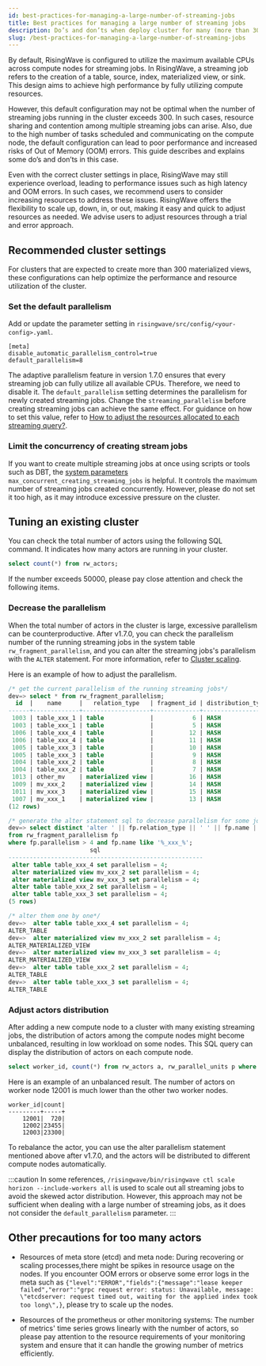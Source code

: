 ```yaml
---
id: best-practices-for-managing-a-large-number-of-streaming-jobs
title: Best practices for managing a large number of streaming jobs
description: Do’s and don’ts when deploy cluster for many (more than 300) streaming jobs.
slug: /best-practices-for-managing-a-large-number-of-streaming-jobs
---
```

<head>
  <link rel="canonical" href="https://docs.risingwave.com/docs/current/k8s-cluster-scaling/" />
</head>

By default, RisingWave is configured to utilize the maximum available CPUs across compute nodes for streaming jobs. In RisingWave, a streaming job refers to the creation of a table, source, index, materialized view, or sink. This design aims to achieve high performance by fully utilizing compute resources.

However, this default configuration may not be optimal when the number of streaming jobs running in the cluster exceeds 300. In such cases, resource sharing and contention among multiple streaming jobs can arise. Also, due to the high number of tasks scheduled and communicating on the compute node, the default configuration can lead to poor performance and increased risks of Out of Memory (OOM) errors. This guide describes and explains some do’s and don’ts in this case.

Even with the correct cluster settings in place, RisingWave may still experience overload, leading to performance issues such as high latency and  OOM errors. In such cases, we recommend users to consider increasing resources to address these issues. RisingWave offers the flexibility to scale up, down, in, or out, making it easy and quick to adjust resources as needed. We advise users to adjust resources through a trial and error approach.

## Recommended cluster settings

For clusters that are expected to create more than 300 materialized views, these configurations can help optimize the performance and resource utilization of the cluster.

### Set the default parallelism

Add or update the parameter setting in `risingwave/src/config/<your-config>.yaml`.

```
[meta]
disable_automatic_parallelism_control=true
default_parallelism=8
```

The adaptive parallelism feature in version 1.7.0 ensures that every streaming job can fully utilize all available CPUs. Therefore, we need to disable it. The `default_parallelism` setting determines the parallelism for newly created streaming jobs. Change the `streaming_parallelism` before creating streaming jobs can achieve the same effect. For guidance on how to set this value, refer to [How to adjust the resources allocated to each streaming query?](/docs/current/performance-faq#how-to-adjust-the-resources-allocated-to-each-streaming-query).

### Limit the concurrency of creating stream jobs

If you want to create multiple streaming jobs at once using scripts or tools such as DBT, the [system parameters](../manage/view-configure-system-parameters.md) `max_concurrent_creating_streaming_jobs` is helpful. It controls the maximum number of streaming jobs created concurrently. However, please do not set it too high, as it may introduce excessive pressure on the cluster.

## Tuning an existing cluster

You can check the total number of actors using the following SQL command. It indicates how many actors are running in your cluster.

```sql
select count(*) from rw_actors;
```

If the number exceeds 50000, please pay close attention and check the following items.

### Decrease the parallelism

When the total number of actors in the cluster is large, excessive parallelism can be counterproductive. After v1.7.0, you can check the parallelism number of the running streaming jobs in the system table `rw_fragment_parallelism`, and you can alter the streaming jobs's parallelism with the `ALTER` statement. For more information, refer to [Cluster scaling](/deploy/k8s-cluster-scaling.md).

Here is an example of how to adjust the parallelism.

```sql
/* get the current parallelism of the running streaming jobs*/
dev=> select * from rw_fragment_parallelism;
  id  |    name     |   relation_type   | fragment_id | distribution_type | state_table_ids | upstream_fragment_ids |        flags        | parallelism 
------+-------------+-------------------+-------------+-------------------+-----------------+-----------------------+---------------------+-------------
 1003 | table_xxx_1 | table             |           6 | HASH              | {}              | {}                    | {SOURCE,DML}        |           4
 1003 | table_xxx_1 | table             |           5 | HASH              | {1003}          | {6}                   | {MVIEW}             |           4
 1006 | table_xxx_4 | table             |          12 | HASH              | {}              | {}                    | {SOURCE,DML}        |           16
 1006 | table_xxx_4 | table             |          11 | HASH              | {1006}          | {12}                  | {MVIEW}             |           16
 1005 | table_xxx_3 | table             |          10 | HASH              | {}              | {}                    | {SOURCE,DML}        |           32
 1005 | table_xxx_3 | table             |           9 | HASH              | {1005}          | {10}                  | {MVIEW}             |           32
 1004 | table_xxx_2 | table             |           8 | HASH              | {}              | {}                    | {SOURCE,DML}        |           32
 1004 | table_xxx_2 | table             |           7 | HASH              | {1004}          | {8}                   | {MVIEW}             |           32
 1013 | other_mv    | materialized view |          16 | HASH              | {1014,1013}     | {5}                   | {MVIEW,STREAM_SCAN} |           32
 1009 | mv_xxx_2    | materialized view |          14 | HASH              | {1010,1009}     | {7}                   | {MVIEW,STREAM_SCAN} |           32
 1011 | mv_xxx_3    | materialized view |          15 | HASH              | {1012,1011}     | {9}                   | {MVIEW,STREAM_SCAN} |           32
 1007 | mv_xxx_1    | materialized view |          13 | HASH              | {1008,1007}     | {5}                   | {MVIEW,STREAM_SCAN} |           4
(12 rows)

/* generate the alter statement sql to decrease parallelism for some jobs with some condition*/
dev=> select distinct 'alter ' || fp.relation_type || ' ' || fp.name || ' set parallelism = 4;' as sql 
from rw_fragment_parallelism fp 
where fp.parallelism > 4 and fp.name like '%_xxx_%';
                       sql                        
-------------------------------------------------------
 alter table table_xxx_4 set parallelism = 4;
 alter materialized view mv_xxx_2 set parallelism = 4;
 alter materialized view mv_xxx_3 set parallelism = 4;
 alter table table_xxx_2 set parallelism = 4;
 alter table table_xxx_3 set parallelism = 4;
(5 rows)

/* alter them one by one*/
dev=>  alter table table_xxx_4 set parallelism = 4;
ALTER_TABLE
dev=>  alter materialized view mv_xxx_2 set parallelism = 4;
ALTER_MATERIALIZED_VIEW
dev=>  alter materialized view mv_xxx_3 set parallelism = 4;
ALTER_MATERIALIZED_VIEW
dev=>  alter table table_xxx_2 set parallelism = 4;
ALTER_TABLE
dev=>  alter table table_xxx_3 set parallelism = 4;
ALTER_TABLE
```

### Adjust actors distribution

After adding a new compute node to a cluster with many existing streaming jobs, the distribution of actors among the compute nodes might become unbalanced, resulting in low workload on some nodes. This SQL query can display the distribution of actors on each compute node.

```sql
select worker_id, count(*) from rw_actors a, rw_parallel_units p where a.parallel_unit_id = p.id group by p.worker_id;
```

Here is an example of an unbalanced result. The number of actors on worker node 12001 is much lower than the other two worker nodes.

```
worker_id|count|
---------+-----+
    12001|  720|
    12002|23455|
    12003|23300|
```

To rebalance the actor, you can use the alter parallelism statement mentioned above after v1.7.0, and the actors will be distributed to different compute nodes automatically.

:::caution
In some references, `/risingwave/bin/risingwave ctl scale horizon --include-workers all` is used to scale out all streaming jobs to avoid the skewed actor distribution. However, this approach may not be sufficient when dealing with a large number of streaming jobs, as it does not consider the `default_parallelism` parameter.
:::

## Other precautions for too many actors

- Resources of meta store (etcd) and meta node: During recovering or scaling processes,there might be spikes in resource usage on the nodes. If you encounter OOM errors or observe some error logs in the meta such as `{"level":"ERROR","fields":{"message":"lease keeper failed","error":"grpc request error: status: Unavailable, message: \"etcdserver: request timed out, waiting for the applied index took too long\",}`, please try to scale up the nodes.

- Resources of the prometheus or other monitoring systems: The number of metrics' time series grows linearly with the number of actors, so please pay attention to the resource requirements of your monitoring system and ensure that it can handle the growing number of metrics efficiently.
